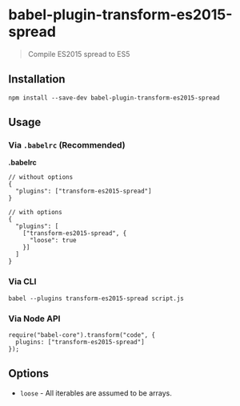 babel-plugin-transform-es2015-spread
====================================

> Compile ES2015 spread to ES5

Installation
------------

    npm install --save-dev babel-plugin-transform-es2015-spread

Usage
-----

### Via `.babelrc` (Recommended)

**.babelrc**

    // without options
    {
      "plugins": ["transform-es2015-spread"]
    }

    // with options
    {
      "plugins": [
        ["transform-es2015-spread", {
          "loose": true
        }]
      ]
    }

### Via CLI

    babel --plugins transform-es2015-spread script.js

### Via Node API

    require("babel-core").transform("code", {
      plugins: ["transform-es2015-spread"]
    });

Options
-------

-   `loose` - All iterables are assumed to be arrays.

